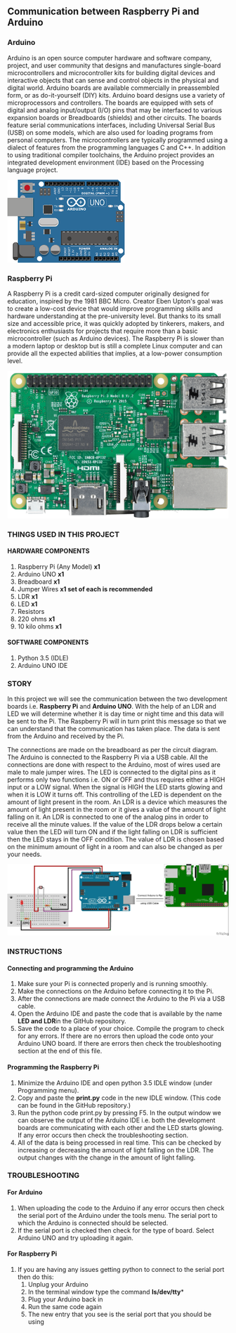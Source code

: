 ## Communication between Raspberry Pi and Arduino
### Arduino
Arduino is an open source computer hardware and software company, project, and user community that designs and manufactures single-board microcontrollers and microcontroller kits for building digital devices and interactive objects that can sense and control objects in the physical and digital world. Arduino boards are available commercially in preassembled form, or as do-it-yourself (DIY) kits.
Arduino board designs use a variety of microprocessors and controllers. The boards are equipped with sets of digital and analog input/output (I/O) pins that may be interfaced to various expansion boards or Breadboards (shields) and other circuits. The boards feature serial communications interfaces, including Universal Serial Bus (USB) on some models, which are also used for loading programs from personal computers. The microcontrollers are typically programmed using a dialect of features from the programming languages C and C++. In addition to using traditional compiler toolchains, the Arduino project provides an integrated development environment (IDE) based on the Processing language project.

![](https://github.com/11RO05/handson-iot-raspberrypi/blob/master/Sample%20Projects/Requirement_7/Arduino.png)

### Raspberry Pi
A Raspberry Pi is a credit card-sized computer originally designed for education, inspired by the 1981 BBC Micro. Creator Eben Upton's goal was to create a low-cost device that would improve programming skills and hardware understanding at the pre-university level. But thanks to its small size and accessible price, it was quickly adopted by tinkerers, makers, and electronics enthusiasts for projects that require more than a basic microcontroller (such as Arduino devices).
The Raspberry Pi is slower than a modern laptop or desktop but is still a complete Linux computer and can provide all the expected abilities that implies, at a low-power consumption level.

![](https://github.com/11RO05/handson-iot-raspberrypi/blob/master/Sample%20Projects/Requirement_7/Raspberry%20Pi.png)

### THINGS USED IN THIS PROJECT

#### HARDWARE COMPONENTS
1.	Raspberry Pi (Any Model)	**x1**
2.	Arduino UNO			**x1**
3.	Breadboard			**x1**
4.	Jumper Wires			**x1 set of each is recommended**
5.	LDR				**x1**
6.	LED				**x1**
7.	Resistors
8.	220 ohms			**x1**
9.	10 kilo ohms			**x1**

#### SOFTWARE COMPONENTS
1.	Python 3.5 (IDLE)
2.	Arduino UNO IDE

### STORY
In this project we will see the communication between the two development boards i.e. **Raspberry Pi** and **Arduino UNO**. With the help of an LDR and LED we will determine whether it is day time or night time and this data will be sent to the Pi. The Raspberry Pi will in turn print this message so that we can understand that the communication has taken place. The data is sent from the Arduino and received by the Pi.

The connections are made on the breadboard as per the circuit diagram. The Arduino is connected to the Raspberry Pi via a USB cable. All the connections are done with respect to the Arduino, most of wires used are male to male jumper wires. The LED is connected to the digital pins as it performs only two functions i.e. ON or OFF and thus requires either a HIGH input or a LOW signal. When the signal is HIGH the LED starts glowing and when it is LOW it turns off. This controlling of the LED is dependent on the amount of light present in the room. An LDR is a device which measures the amount of light present in the room or it gives a value of the amount of light falling on it. An LDR is connected to one of the analog pins in order to receive all the minute values. If the value of the LDR drops below a certain value then the LED will turn ON and if the light falling on LDR is sufficient then the LED stays in the OFF condition. The value of LDR is chosen based on the minimum amount of light in a room and can also be changed as per your needs. 

![](https://github.com/11RO05/handson-iot-raspberrypi/blob/master/Sample%20Projects/Requirement_7/Circuit%20Diagram.png)

### INSTRUCTIONS

#### Connecting and programming the Arduino
1.	Make sure your Pi is connected properly and is running smoothly.
2.	Make the connections on the Arduino before connecting it to the Pi. 
3.	After the connections are made connect the Arduino to the Pi via a USB cable.
4.	Open the Arduino IDE and paste the code that is available by the name **LED and LDR**in the GitHub repository.
5.	Save the code to a place of your choice. Compile the program to check for any errors. If there are no errors then upload the code onto your Arduino UNO board. If there are errors then check the troubleshooting section at the end of this file.

#### Programming the Raspberry Pi
1.	Minimize the Arduino IDE and open python 3.5 IDLE window (under Programming menu).
2.	Copy and paste the **print.py** code in the new IDLE window. (This code can be found in the GitHub repository.)
3.	Run the python code print.py by pressing F5. In the output window we can observe the output of the Arduino IDE i.e. both the development boards are communicating with each other and the LED starts glowing. If any error occurs then check the troubleshooting section.
4.	All of the data is being processed in real time. This can be checked by increasing or decreasing the amount of light falling on the LDR. The output changes with the change in the amount of light falling. 

### TROUBLESHOOTING

#### For Arduino
1.	When uploading the code to the Arduino if any error occurs then check the serial port of the Arduino under the tools menu. The serial port to which the Arduino is connected should be selected.
2.	If the serial port is checked then check for the type of board. Select Arduino UNO and try uploading it again.

#### For Raspberry Pi
1.	If you are having any issues getting python to connect to the serial port then do this:
    1.	Unplug your Arduino
    2.	In the terminal window type the command **Is/dev/tty***
    3.	Plug your Arduino back in
    4.	Run the same code again
    5.	The new entry that you see is the serial port that you should be using
